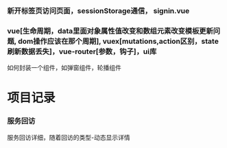 
### 新开标签页访问页面，sessionStorage通信， signin.vue

### vue[生命周期，data里面对象属性值改变和数组元素改变模板更新问题, dom操作应该在那个周期], vuex[mutations,action区别，state刷新数据丢失]，vue-router[参数，钩子]，ui库
如何封装一个组件，如弹窗组件，轮播组件


# 项目记录
### 服务回访
服务回访详细，随着回访的类型-动态显示详情
